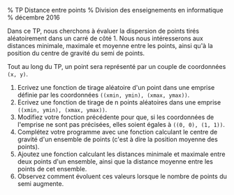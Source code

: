% TP Distance entre points
% Division des enseignements en informatique
% décembre 2016


Dans ce TP, nous cherchons à évaluer la dispersion de points tirés aléatoirement dans un carré de côté 1. Nous nous intéresserons aux distances minimale, maximale et moyenne entre les points, ainsi qu'à la position du centre de gravité du semi de points.

Tout au long du TP, un point sera représenté par un couple de coordonnées `(x, y)`.

1. Ecrivez une fonction de tirage aléatoire d'un point dans une emprise définie par les coordonnées `((xmin, ymin), (xmax, ymax))`.
2. Ecrivez une fonction de tirage de n points aléatoires dans une emprise `((xmin, ymin), (xmax, ymax))`.
3. Modifiez votre fonction précédente pour que, si les coordonnées de l'emprise ne sont pas précisées, elles soient égales à `((0, 0), (1, 1))`.
4. Complétez votre programme avec une fonction calculant le centre de gravité d'un ensemble de points (c'est à dire la position moyenne des points).
5. Ajoutez une fonction calculant les distances minimale et maximale entre deux points d'un ensemble, ainsi que la distance moyenne entre les points de cet ensemble.
6. Observez comment évoluent ces valeurs lorsque le nombre de points du semi augmente.

